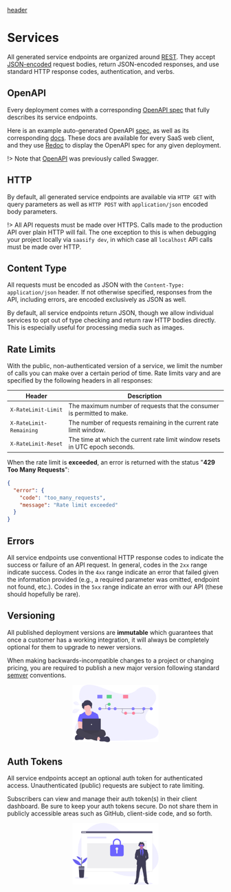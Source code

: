 [header](_header.md ':include')

# Services

All generated service endpoints are organized around [REST](http://en.wikipedia.org/wiki/Representational_State_Transfer). They accept [JSON-encoded](http://www.json.org/) request bodies, return JSON-encoded responses, and use standard HTTP response codes, authentication, and verbs.

## OpenAPI

Every deployment comes with a corresponding [OpenAPI spec](https://swagger.io/specification) that fully describes its service endpoints.

Here is an example auto-generated OpenAPI [spec](https://api.saasify.sh/1/deployments/openapi/transitive-bullshit/puppet-master@b0c5c30c), as well as its corresponding [docs](https://puppet-master.sh/api/docs). These docs are available for every SaaS web client, and they use [Redoc](https://github.com/Redocly/redoc) to display the OpenAPI spec for any given deployment.

!> Note that [OpenAPI](https://swagger.io/specification) was previously called Swagger.

## HTTP

By default, all generated service endpoints are available via `HTTP GET` with query parameters as well as `HTTP POST` with `application/json` encoded body parameters.

!> All API requests must be made over HTTPS. Calls made to the production API over plain HTTP will fail. The one exception to this is when debugging your project locally via `saasify dev`, in which case all `localhost` API calls must be made over HTTP.

## Content Type

All requests must be encoded as JSON with the `Content-Type: application/json` header. If not otherwise specified, responses from the API, including errors, are encoded exclusively as JSON as well.

By default, all service endpoints return JSON, though we allow individual services to opt out of type checking and return raw HTTP bodies directly. This is especially useful for processing media such as images.

## Rate Limits

With the public, non-authenticated version of a service, we limit the number of calls you can make over a certain period of time. Rate limits vary and are specified by the following headers in all responses:

| Header | Description |
| ------ | ----------- |
| `X-RateLimit-Limit` | The maximum number of requests that the consumer is permitted to make. |
| `X-RateLimit-Remaining` | The number of requests remaining in the current rate limit window. |
| `X-RateLimit-Reset` | The time at which the current rate limit window resets in UTC epoch seconds. |

When the rate limit is **exceeded**, an error is returned with the status "**429 Too Many Requests**":

```json
{
  "error": {
    "code": "too_many_requests",
    "message": "Rate limit exceeded"
  }
}
```

## Errors

All service endpoints use conventional HTTP response codes to indicate the success or failure of an API request. In general, codes in the `2xx` range indicate success. Codes in the `4xx` range indicate an error that failed given the information provided (e.g., a required parameter was omitted, endpoint not found, etc.). Codes in the `5xx` range indicate an error with our API (these should hopefully be rare).

## Versioning

All published deployment versions are **immutable** which guarantees that once a customer has a working integration, it will always be completely optional for them to upgrade to newer versions.

When making backwards-incompatible changes to a project or changing pricing, you are required to publish a new major version following standard [semver](https://semver.org) conventions.

<p align="center">
  <img src="./_media/undraw/version_control.svg" alt="API Version Control" width="200" />
</p>

## Auth Tokens

All service endpoints accept an optional auth token for authenticated access. Unauthenticated (public) requests are subject to rate limiting.

Subscribers can view and manage their auth token(s) in their client dashboard. Be sure to keep your auth tokens secure. Do not share them in publicly accessible areas such as GitHub, client-side code, and so forth.

<p align="center">
  <img src="./_media/undraw/security.svg" alt="Security" width="200" />
</p>
